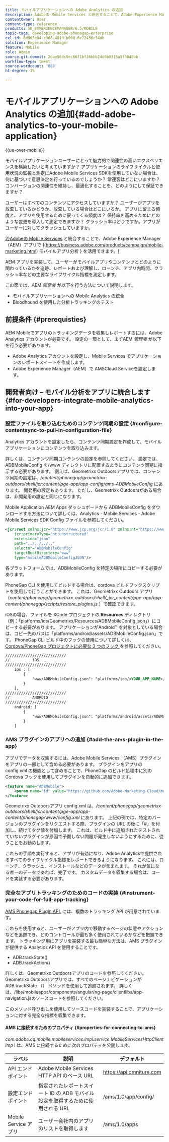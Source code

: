 ```yaml
---
title: モバイルアプリケーションへの Adobe Analytics の追加
description: Adobeの Mobile Services と統合することで、Adobe Experience Manager アプリで Mobile App Analytics を使用する方法について説明します。
contentOwner: User
content-type: reference
products: SG_EXPERIENCEMANAGER/6.5/MOBILE
topic-tags: developing-adobe-phonegap-enterprise
exl-id: 8d965e94-c368-481d-b000-6e22456c34db
solution: Experience Manager
feature: Mobile
role: Admin
source-git-commit: 2dae56dc9ec66f1bf36bbb24d6b0315a5f5040bb
workflow-type: tm+mt
source-wordcount: '883'
ht-degree: 1%

---
```


# モバイルアプリケーションへの Adobe Analytics の追加{#add-adobe-analytics-to-your-mobile-application}

{{ue-over-mobile}}

モバイルアプリケーションユーザーにとって魅力的で関連性の高いエクスペリエンスを構築したいと考えていますか？ アプリケーションのライフサイクルと使用状況の監視と測定にAdobe Mobile Services SDKを使用していない場合は、何に基づいて意思決定を行っているのでしょうか？ 常連客はどこにいますか？ コンバージョンの関連性を維持し、最適化することを、どのようにして保証できますか？

ユーザーはすべてのコンテンツにアクセスしていますか？ ユーザーがアプリを放棄しているかどうか、放棄している場合はどこにいるか。 アプリに留まる頻度と、アプリを使用するために戻ってくる頻度は？ 保持率を高めるためにどのような変更を導入して測定できますか？ クラッシュ率はどうですか。アプリがユーザーに対してクラッシュしていますか。

[2}Adobeの Mobile Services](https://business.adobe.com/products/analytics/mobile-marketing.html) と統合することで、Adobe Experience Manager（AEM）アプリで ](https://business.adobe.com/products/campaign/mobile-marketing.html) モバイルアプリ分析 } を活用できます。[

AEM アプリを実装して、ユーザーがモバイルアプリやコンテンツとどのように関わっているかを追跡、レポートおよび理解し、ローンチ、アプリ内時間、クラッシュ率などの主要なライフサイクル指標を測定します。

この節では、AEM *開発者* が以下を行う方法について説明します。

* モバイルアプリケーションへの Mobile Analytics の統合
* Bloodhound を使用した分析トラッキングのテスト

## 前提条件 {#prerequisties}

AEM Mobileでアプリのトラッキングデータを収集しレポートするには、Adobe Analytics アカウントが必要です。 設定の一環として、まずAEM *管理者* が以下を行う必要があります。

* Adobe Analytics アカウントを設定し、Mobile Services でアプリケーションのレポートスイートを作成します。
* Adobe Experience Manager（AEM）で AMSCloud Serviceを設定します。

## 開発者向け – モバイル分析をアプリに統合します {#for-developers-integrate-mobile-analytics-into-your-app}

### 設定ファイルを取り込むためのコンテンツ同期の設定 {#configure-contentsync-to-pull-in-configuration-file}

Analytics アカウントを設定したら、コンテンツ同期設定を作成して、モバイルアプリケーションにコンテンツを取り込みます。

詳しくは、コンテンツ同期コンテンツの設定を参照してください。 設定では、ADBMobileConfig を/www ディレクトリに配置するようにコンテンツ同期に指示する必要があります。 例えば、Geometrixx Outdoorsアプリでは、コンテンツ同期の設定は、*/content/phonegap/geometrixx-outdoors/shell/jcr:content/pge-app/app-config/ams-ADBMobileConfig* にあります。 開発用の設定もあります。 ただし、Geometrixx Outdoorsがある場合は、非開発用の設定と同じになります。

Mobile Application AEM Apps ダッシュボードから ADBMobileConfig をダウンロードする方法について詳しくは、Analytics - Mobile Services - Adobe Mobile Services SDK Config ファイルを参照してください。

```xml
<jcr:root xmlns:jcr="https://www.jcp.org/jcr/1.0" xmlns:nt="https://www.jcp.org/jcr/nt/1.0"
    jcr:primaryType="nt:unstructured"
    extension="json"
    path="../../../.."
    selector="ADBMobileConfig"
    targetRootDirectory="www"
    type="mobileADBMobileConfigJSON"/>
```

各プラットフォームでは、ADBMobileConfig を特定の場所にコピーする必要があります。

PhoneGap CLI を使用してビルドする場合は、cordova ビルドフックスクリプトを使用して行うことができます。 これは、Geometrixx Outdoors アプリ（*content/phonegap/geometrixx-outdoors/shell/_jcr_content/pge-app/app-content/phonegap/scripts/restore_plugins.js.*）で確認できます。

iOSの場合、ファイルを XCode プロジェクトの **Resources** ディレクトリ（例：「platforms/ios/Geometrixx/Resources/ADBMobileConfig.json」）にコピーする必要があります。 アプリケーションがAndroid™ を対象としている場合は、コピー先のパスは「platforms/android/assets/ADBMobileConfig.json」です。 PhoneGap CLI ビルド中のフックの使用について詳しくは、[Cordova/PhoneGap プロジェクトに必要な 3 つのフック ](https://gist.github.com/jlcarvalho/22402d013bc72f795d45a01836ce735c) を参照してください。

```xml
///////////////////////////
//          iOS
///////////////////////////
    ios : [
        {
            "www/ADBMobileConfig.json": "platforms/ios/<YOUR_APP_NAME>/Resources/ADBMobileConfig.json"
        }
    ],
///////////////////////////
//          ANDROID
///////////////////////////
    android: [
        {
            "www/ADBMobileConfig.json": "platforms/android/assets/ADBMobileConfig.json"
        }
    ]
```

### AMS プラグインのアプリへの追加 {#add-the-ams-plugin-in-the-app}

アプリでデータを収集するには、Adobe Mobile Services （AMS）プラグインをアプリの一部として含める必要があります。 プラグインをアプリの config.xml の機能として含めることで、PhoneGap のビルド処理中に別の Cordova フックを使用してプラグインを自動的に追加できます。

```xml
<feature name="ADBMobile">
    <param name="id" value="https://github.com/Adobe-Marketing-Cloud/mobile-services#0482f9cedf90c98a8d4b07219ece1933b2e46a60"/>
</feature>
```

Geometrixx Outdoorsアプリ config.xml は、*/content/phonegap/geometrixx-outdoors/shell/jcr:content/pge-app/app-content/phonegap/www/config.xml* にあります。 上記の例では、特定のバージョンのプラグインをリクエストする際、プラグインの URL の後に「#」を付加し、続けてタグ値を付加します。 これは、ビルド中に追加されたテストされていないプラグインが原因で予期しない問題が発生しないようにするために、従うことをお勧めします。

これらの手順を実行すると、アプリが有効になり、Adobe Analyticsで提供されるすべてのライフサイクル指標をレポートできるようになります。 これには、ローンチ、クラッシュ、インストールなどのデータが含まれます。 それが気になる唯一のデータであれば、完了です。 カスタムデータを収集する場合は、コードを実装する必要があります。

### 完全なアプリトラッキングのためのコードの実装 {#instrument-your-code-for-full-app-tracking}

[AMS Phonegap Plugin API.](https://github.com/Adobe-Marketing-Cloud/mobile-services/blob/master/docs/ios/phonegap/phonegap-methods.md) には、複数のトラッキング API が用意されています。

これらを使用すると、ユーザーがアプリ内で移動するページの状態やアクションなどを追跡でき、どのコントロールが最も多く使用されているかなどを把握できます。 トラッキング用にアプリを実装する最も簡単な方法は、AMS プラグインが提供する Analytics API を使用することです。

* ADB.trackState()
* ADB.trackAction()

詳しくは、Geometrixx Outdoorsアプリのコードを参照してください。 Geometrixx Outdoorsアプリでは、すべてのページナビゲーションが ADB.trackState （） メソッドを使用して追跡されます。 詳しくは、/libs/mobileapps/components/angular/ng-page/clientlibs/app-navigation.jsのソースコードを参照してください。

このメソッド呼び出しを使用してソースコードを実装することで、アプリケーションに対する完全な指標を収集できます。

#### AMS に接続するためのプロパティ {#properties-for-connecting-to-ams}

*com.adobe.cq.mobile.mobileservices.impl.service.MobileServicesHttpClientImp* l は、AMS に接続するために次のプロパティを公開します。

| **ラベル** | **説明** | **デフォルト** |
|---|---|---|
| API エンドポイント | Adobe Mobile Services HTTP API のベース URL | https://api.omniture.com |
| 設定エンドポイント | 指定されたレポートスイート ID の ADB モバイル設定を取得するために使用される URL | /ams/1.0/app/config/ |
| Mobile Service アプリ | ユーザー会社内のアプリのリストを取得します | /ams/1.0/apps |
